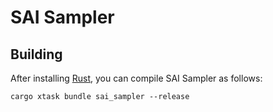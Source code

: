 # SAI Sampler

## Building

After installing [Rust](https://rustup.rs/), you can compile SAI Sampler as follows:

```shell
cargo xtask bundle sai_sampler --release
```
